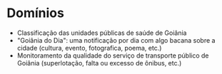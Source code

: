 # Domínios
- Classificação das unidades públicas de saúde de Goiânia
- "Goiânia do Dia": uma notificação por dia com algo bacana sobre a cidade (cultura, evento, fotografica, poema, etc.)
- Monitoramento da qualidade do serviço de transporte público de Goiânia (superlotação, falta ou excesso de ônibus, etc.)
